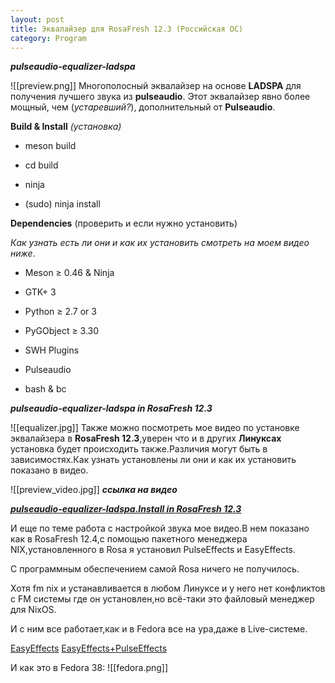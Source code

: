 ```yaml
---
layout: post
title: Эквалайзер для RosaFresh 12.3 (Российская ОС)
category: Program
---
```


***pulseaudio-equalizer-ladspa***

![[preview.png]]
Многополосный эквалайзер на основе **LADSPA** для получения лучшего звука из **pulseaudio**. Этот  эквалайзер явно более мощный, чем (*устаревший?*), дополнительный от **Pulseaudio**.

**Build & Install** *(установка)*

- meson build

- cd build

- ninja

- (sudo) ninja install

**Dependencies** (проверить и если нужно установить)

*Как узнать есть ли они и как их установить смотреть на моем видео ниже*.

- Meson ≥ 0.46 & Ninja

- GTK+ 3

- Python ≥ 2.7 or 3

- PyGObject ≥ 3.30

- SWH Plugins

- Pulseaudio

- bash & bc

***pulseaudio-equalizer-ladspa in RosaFresh 12.3***

![[equalizer.jpg]]
Также можно посмотреть мое видео по установке эквалайзера в **RosaFresh 12.3**,уверен что и в других  **Линуксах** установка будет происходить также.Различия могут быть в зависимостях.Как узнать установлены ли они и как их установить показано в видео.

![[preview_video.jpg]]
 ***ссылка на видео***

<a class="red" href="https://disk.yandex.ru/i/t2sI-ExPTEo0jw" target="_blank" >***pulseaudio-equalizer-ladspa.Install in RosaFresh 12.3***</a> 

И еще по теме работа с настройкой звука мое видео.В нем показано как в RosaFresh 12.4,с помощью пакетного менеджера NIX,установленного в Rosa я установил PulseEffects и EasyEffects.

С программным обеспечением самой Rosa ничего не получилось.

Хотя  fm nix и устанавливается в любом Линуксе и у него нет конфликтов с FM системы где он установлен,но всё-таки это файловый менеджер для NixOS.

И с ним все работает,как и в Fedora все на ура,даже в Live-системе.

[EasyEffects](https://disk.yandex.ru/i/uOyxXlpUKHMjZg)
[EasyEffects+PulseEffects](https://disk.yandex.ru/i/48lQcLP19_MoPA)

И как это в Fedora 38:
![[fedora.png]]
